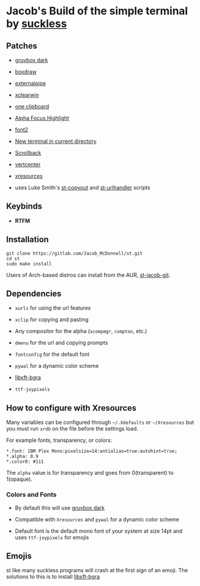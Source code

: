 # Jacob's Build of the simple terminal by [suckless](https://st.suckless.org)

## Patches

- [gruvbox dark](https://st.suckless.org/patches/gruvbox/)

- [boxdraw](https://st.suckless.org/patches/boxdraw/)

- [externalpipe](https://st.suckless.org/patches/externalpipe/)

- [xclearwin](https://st.suckless.org/patches/xclearwin/)

- [one clipboard](https://st.suckless.org/patches/clipboard/)

- [Alpha Focus Highlight](https://st.suckless.org/patches/alpha_focus_highlight/)

- [font2](https://st.suckless.org/patches/font2/
)
- [New terminal in current directory](https://st.suckless.org/patches/newterm/)

- [Scrollback](https://st.suckless.org/patches/scrollback/)

- [vertcenter](https://st.suckless.org/patches/vertcenter/)

- [xresources](https://st.suckless.org/patches/xresources/)

- uses Luke Smith's [st-copyout](https://github.com/LukeSmithxyz/st/blob/master/st-copyout) and [st-urlhandler](https://github.com/LukeSmithxyz/st/blob/master/st-urlhandler) scripts

## Keybinds

- **RTFM**

## Installation

```shell
git clone https://gitlab.com/Jacob_McDonnell/st.git
cd st
sudo make install
```

Users of Arch-based distros can install from the AUR, [st-jacob-git](https://aur.archlinux.org/packages/st-jacob-git/).

## Dependencies

- `xurls` for using the url features

- `xclip` for copying and pasting

- Any compositor for the alpha (`xcompmgr`, `compton`, etc.)

- `dmenu` for the url and copying prompts

- `fontconfig` for the default font

- `pywal` for a dynamic color scheme

- [libxft-bgra](https://aur.archlinux.org/packages/libxft-bgra/)

- `ttf-joypixels`

## How to configure with Xresources

Many variables can be configured through `~/.Xdefaults` or `~/Xresources` but you must run `xrdb` on the file before the settings load.

For example fonts, transparency, or colors:

```
*.font:	IBM Plex Mono:pixelsize=14:antialias=true:autohint=true;
*.alpha: 0.9
*.color0: #111
```

The `alpha` value is for transparency and goes from 0(transparent) to 1(opaque).

### Colors and Fonts

- By default this will use [gruvbox dark](https://github.com/morhetz/gruvbox)

- Compatible with `Xresources` and `pywal` for a dynamic color scheme

- Default font is the default mono font of your system at size 14pt and uses `ttf-joypixels`  for emojis

## Emojis

st like many suckless programs will crash at the first sign of an emoji. The solutions to this is to install [libxft-bgra](https://aur.archlinux.org/packages/libxft-bgra/)
